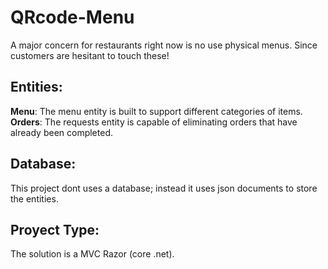 # QRcode-Menu
A major concern for restaurants right now is no use physical menus. Since customers are hesitant to touch these!

## Entities:
**Menu**:  The menu entity is built to support different categories of items.
**Orders**: The requests entity is capable of eliminating orders that have already been completed.

## Database:
This project dont uses a database; instead it uses json documents to store the entities.

## Proyect Type:
The solution is a MVC Razor (core .net).




